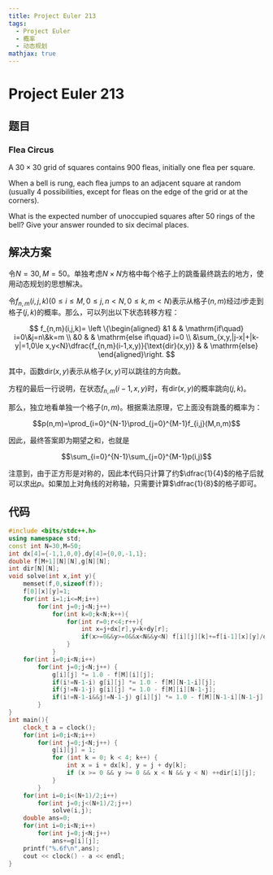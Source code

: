 ```yaml
---
title: Project Euler 213
tags:
  - Project Euler
  - 概率
  - 动态规划
mathjax: true
---
```

<escape><!-- more --></escape>
    
# Project Euler 213
## 题目
### Flea Circus


A $30\times30$ grid of squares contains $900$ fleas, initially one flea per square.

When a bell is rung, each flea jumps to an adjacent square at random (usually $4$ possibilities, except for fleas on the edge of the grid or at the corners).

What is the expected number of unoccupied squares after $50$ rings of the bell? Give your answer rounded to six decimal places.


## 解决方案

令$N=30,M=50$。单独考虑$N\times N$方格中每个格子上的跳蚤最终跳去的地方，使用动态规划的思想解决。

令$f_{n,m}(i,j,k)(0\le i\le M,0\le j,n< N,0\le k,m < N)$表示从格子$(n,m)$经过$i$步走到格子$(j,k)$的概率。那么，可以列出以下状态转移方程：

$$
f_{n,m}(i,j,k)=
\left \{\begin{aligned}
  &1 & & \mathrm{if\quad} i=0\&j=n\&k=m \\
  &0 & & \mathrm{else if\quad} i=0 \\
  &\sum_{x,y,|j-x|+|k-y|=1,0\le x,y<N}\dfrac{f_{n,m}(i-1,x,y)}{\text{dir}(x,y)} & & \mathrm{else}
\end{aligned}\right.
$$

其中，函数$\text{dir}(x,y)$表示从格子$(x,y)$可以跳往的方向数。

方程的最后一行说明，在状态$f_{n,m}(i-1,x,y)$时，有$\text{dir}(x,y)$的概率跳向$(j,k)$。

那么，独立地看单独一个格子$(n,m)$。根据乘法原理，它上面没有跳蚤的概率为：

$$p(n,m)=\prod_{i=0}^{N-1}\prod_{j=0}^{M-1}f_{i,j}(M,n,m)$$

因此，最终答案即为期望之和，也就是

$$\sum_{i=0}^{N-1}\sum_{j=0}^{M-1}p(i,j)$$

注意到，由于正方形是对称的，因此本代码只计算了约$\dfrac{1}{4}$的格子后就可以求出$p$。如果加上对角线的对称轴，只需要计算$\dfrac{1}{8}$的格子即可。

## 代码


```C++
#include <bits/stdc++.h>
using namespace std;
const int N=30,M=50;
int dx[4]={-1,1,0,0},dy[4]={0,0,-1,1};
double f[M+1][N][N],g[N][N];
int dir[N][N];
void solve(int x,int y){
    memset(f,0,sizeof(f));
    f[0][x][y]=1;
    for(int i=1;i<=M;i++)
        for(int j=0;j<N;j++)
            for(int k=0;k<N;k++){
                for(int r=0;r<4;r++){
                    int x=j+dx[r],y=k+dy[r];
                    if(x>=0&&y>=0&&x<N&&y<N) f[i][j][k]+=f[i-1][x][y]/dir[x][y];
                }
            }
    for(int i=0;i<N;i++)
        for(int j=0;j<N;j++) {
            g[i][j] *= 1.0 - f[M][i][j];
            if(i!=N-1-i) g[i][j] *= 1.0 - f[M][N-1-i][j];
            if(j!=N-1-j) g[i][j] *= 1.0 - f[M][i][N-1-j];
            if(i!=N-1-i&&j!=N-1-j) g[i][j] *= 1.0 - f[M][N-1-i][N-1-j];
        }
}
int main(){
    clock_t a = clock();
    for(int i=0;i<N;i++)
        for(int j=0;j<N;j++) {
            g[i][j] = 1;
            for (int k = 0; k < 4; k++) {
                int x = i + dx[k], y = j + dy[k];
                if (x >= 0 && y >= 0 && x < N && y < N) ++dir[i][j];
            }
        }
    for(int i=0;i<(N+1)/2;i++)
        for(int j=0;j<(N+1)/2;j++)
            solve(i,j);
    double ans=0;
    for(int i=0;i<N;i++)
        for(int j=0;j<N;j++)
            ans+=g[i][j];
    printf("%.6f\n",ans);
    cout << clock() - a << endl;
}

```